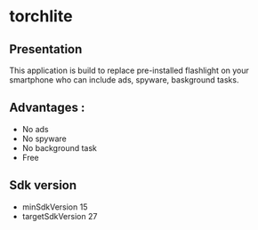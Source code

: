 # torchlite

## Presentation

This application is build to replace pre-installed flashlight on your smartphone who can include ads, spyware, baskground tasks.

## Advantages : 

- No ads
- No spyware
- No background task
- Free

## Sdk version
- minSdkVersion 15
- targetSdkVersion 27
